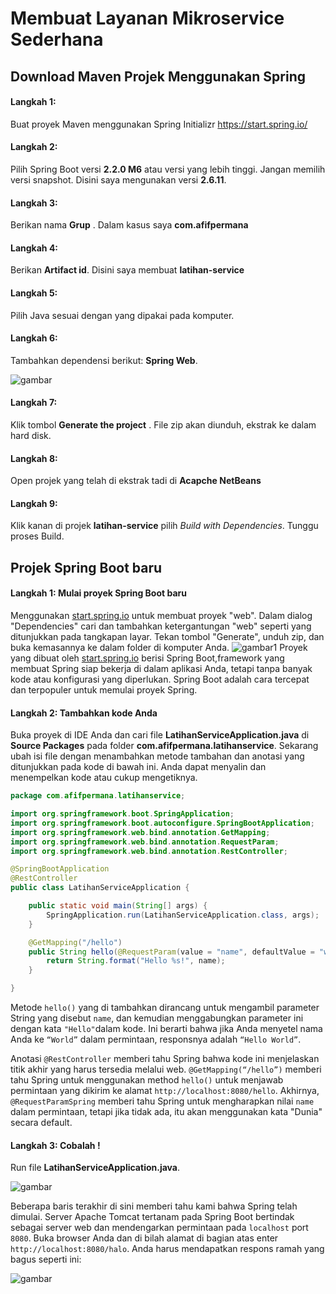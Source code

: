 # Membuat Layanan Mikroservice Sederhana
## Download Maven Projek Menggunakan Spring
#### Langkah 1:
Buat proyek Maven menggunakan Spring Initializr https://start.spring.io/
#### Langkah 2:
Pilih Spring Boot versi **2.2.0 M6** atau versi yang lebih tinggi. Jangan memilih versi snapshot. Disini saya mengunakan versi **2.6.11**.
#### Langkah 3:
Berikan nama **Grup** . Dalam kasus saya **com.afifpermana**
#### Langkah 4:
Berikan **Artifact id**. Disini saya membuat **latihan-service**
#### Langkah 5:
Pilih Java sesuai dengan yang dipakai pada komputer.
#### Langkah 6:
Tambahkan dependensi berikut: **Spring Web**.

![gambar](https://drive.google.com/uc?export=view&id=1-zwcbicL6sT9TKJTaihuE0pFU-MDju9x)
#### Langkah 7:
Klik tombol **Generate the project** . File zip akan diunduh, ekstrak ke dalam hard disk.
#### Langkah 8:
Open projek yang telah di ekstrak tadi di **Acapche NetBeans**
#### Langkah 9:
Klik kanan di projek **latihan-service** pilih *Build with Dependencies*. Tunggu proses Build. 


## Projek Spring Boot baru
#### Langkah 1: Mulai proyek Spring Boot baru
Menggunakan [start.spring.io](https://start.spring.io/) untuk membuat proyek "web". Dalam dialog "Dependencies" cari dan tambahkan ketergantungan "web" seperti yang ditunjukkan pada tangkapan layar. Tekan tombol "Generate", unduh zip, dan buka kemasannya ke dalam folder di komputer Anda.
![gambar1](https://spring.io/images/quick-img-1-12bfde9c5c280b1940d85dee3d81772d.png)
Proyek yang dibuat oleh [start.spring.io](https://start.spring.io/) berisi Spring Boot,framework yang membuat Spring siap bekerja di dalam aplikasi Anda, tetapi tanpa banyak kode atau konfigurasi yang diperlukan. Spring Boot adalah cara tercepat dan terpopuler untuk memulai proyek Spring.
#### Langkah 2: Tambahkan kode Anda
Buka proyek di IDE Anda dan cari file **LatihanServiceApplication.java** di **Source Packages** pada folder **com.afifpermana.latihanservice**. Sekarang ubah isi file dengan menambahkan metode tambahan dan anotasi yang ditunjukkan pada kode di bawah ini. Anda dapat menyalin dan menempelkan kode atau cukup mengetiknya.
```java
package com.afifpermana.latihanservice;

import org.springframework.boot.SpringApplication;
import org.springframework.boot.autoconfigure.SpringBootApplication;
import org.springframework.web.bind.annotation.GetMapping;
import org.springframework.web.bind.annotation.RequestParam;
import org.springframework.web.bind.annotation.RestController;

@SpringBootApplication
@RestController
public class LatihanServiceApplication {

    public static void main(String[] args) {
        SpringApplication.run(LatihanServiceApplication.class, args);
    }

    @GetMapping("/hello")
    public String hello(@RequestParam(value = "name", defaultValue = "word") String name) {
        return String.format("Hello %s!", name);
    }

}
````
Metode `hello()` yang di tambahkan dirancang untuk mengambil parameter String yang disebut `name`, dan kemudian menggabungkan parameter ini dengan kata `"Hello"`dalam kode. Ini berarti bahwa jika Anda menyetel nama Anda ke `“World”` dalam permintaan, responsnya adalah `“Hello World”`.


Anotasi `@RestController` memberi tahu Spring bahwa kode ini menjelaskan titik akhir yang harus tersedia melalui web. `@GetMapping(“/hello”)` memberi tahu Spring untuk menggunakan method `hello()` untuk menjawab permintaan yang dikirim ke alamat  `http://localhost:8080/hello`. Akhirnya, `@RequestParamSpring` memberi tahu Spring untuk mengharapkan nilai `name` dalam permintaan, tetapi jika tidak ada, itu akan menggunakan kata "Dunia" secara default.
#### Langkah 3: Cobalah !
Run file **LatihanServiceApplication.java**.

![gambar](https://drive.google.com/uc?export=view&id=1NuK-WOtuPO98UlUT42AuKNTv67FYjKWo)

Beberapa baris terakhir di sini memberi tahu kami bahwa Spring telah dimulai. Server Apache Tomcat tertanam pada Spring Boot bertindak sebagai server web dan mendengarkan permintaan pada `localhost` port `8080`. Buka browser Anda dan di bilah alamat di bagian atas enter `http://localhost:8080/halo`. Anda harus mendapatkan respons ramah yang bagus seperti ini:

![gambar](https://drive.google.com/uc?export=view&id=12Bnc3bwzGqHBZ75GSChAbIIZ_hqwwj8g)

